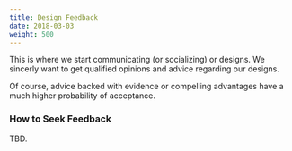 ```yaml
---
title: Design Feedback
date: 2018-03-03
weight: 500
---
```


This is where we start communicating (or socializing) or designs.  We
sincerly want to get qualified opinions and advice regarding our
designs. 
<!--more-->

Of course, advice backed with evidence or compelling advantages have a
much higher probability of acceptance.

### How to Seek Feedback

TBD.
